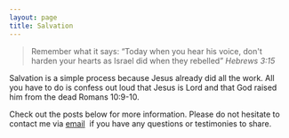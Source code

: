 ```yaml
---
layout: page
title: Salvation
---
```

<blockquote>
    Remember what it says: &ldquo;Today when you hear his voice,
    don&apos;t harden your hearts as Israel did when they rebelled&rdquo; 
    <cite>Hebrews 3:15</cite>
</blockquote>
<p>
Salvation is a simple process because Jesus already did all the work.
All you have to do is confess out loud that Jesus is Lord and that God
raised him from the dead Romans 10:9-10.
</p>
<p>
  Check out the posts below for more information. Please do not hesitate to contact me via
  <a href="mailto:contact@overcomewithchrist.com" >email</a>&nbsp; if you have any questions or testimonies to share.
</p>
